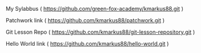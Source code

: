My Sylabbus ( https://github.com/green-fox-academy/kmarkus88.git )

Patchwork link ( https://github.com/kmarkus88/patchwork.git )

Git Lesson Repo ( https://github.com/kmarkus88/git-lesson-repository.git )

Hello World link ( https://github.com/kmarkus88/hello-world.git )


